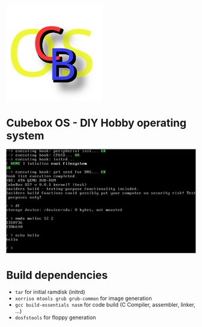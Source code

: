 ![Cubeboxlogo](res/cbos-logo.png)

# Cubebox OS - DIY Hobby operating system

![screenshot](screenshot/screenshot-2.png)

# Build dependencies

* `tar` for initial ramdisk (initrd)
* `xorriso mtools grub grub-common` for image generation
* `gcc build-essentials nasm` for code build (C Compiler, assembler, linker, ...)
* `dosfstools` for floppy generation
